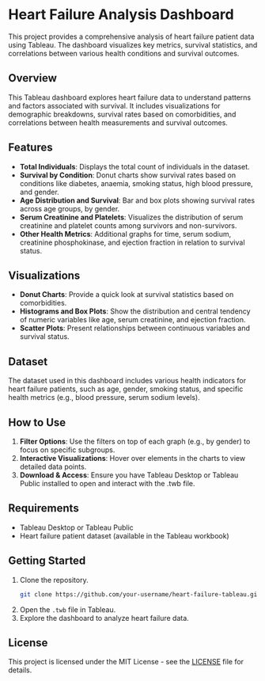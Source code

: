 
# Heart Failure Analysis Dashboard

This project provides a comprehensive analysis of heart failure patient data using Tableau. The dashboard visualizes key metrics, survival statistics, and correlations between various health conditions and survival outcomes.

## Overview

This Tableau dashboard explores heart failure data to understand patterns and factors associated with survival. It includes visualizations for demographic breakdowns, survival rates based on comorbidities, and correlations between health measurements and survival outcomes.


## Features

- **Total Individuals**: Displays the total count of individuals in the dataset.
- **Survival by Condition**: Donut charts show survival rates based on conditions like diabetes, anaemia, smoking status, high blood pressure, and gender.
- **Age Distribution and Survival**: Bar and box plots showing survival rates across age groups, by gender.
- **Serum Creatinine and Platelets**: Visualizes the distribution of serum creatinine and platelet counts among survivors and non-survivors.
- **Other Health Metrics**: Additional graphs for time, serum sodium, creatinine phosphokinase, and ejection fraction in relation to survival status.

## Visualizations

- **Donut Charts**: Provide a quick look at survival statistics based on comorbidities.
- **Histograms and Box Plots**: Show the distribution and central tendency of numeric variables like age, serum creatinine, and ejection fraction.
- **Scatter Plots**: Present relationships between continuous variables and survival status.

## Dataset

The dataset used in this dashboard includes various health indicators for heart failure patients, such as age, gender, smoking status, and specific health metrics (e.g., blood pressure, serum sodium levels).

## How to Use

1. **Filter Options**: Use the filters on top of each graph (e.g., by gender) to focus on specific subgroups.
2. **Interactive Visualizations**: Hover over elements in the charts to view detailed data points.
3. **Download & Access**: Ensure you have Tableau Desktop or Tableau Public installed to open and interact with the .twb file.

## Requirements

- Tableau Desktop or Tableau Public
- Heart failure patient dataset (available in the Tableau workbook)

## Getting Started

1. Clone the repository.
   ```bash
   git clone https://github.com/your-username/heart-failure-tableau.git
   ```
2. Open the `.twb` file in Tableau.
3. Explore the dashboard to analyze heart failure data.

## License

This project is licensed under the MIT License - see the [LICENSE](LICENSE) file for details.
